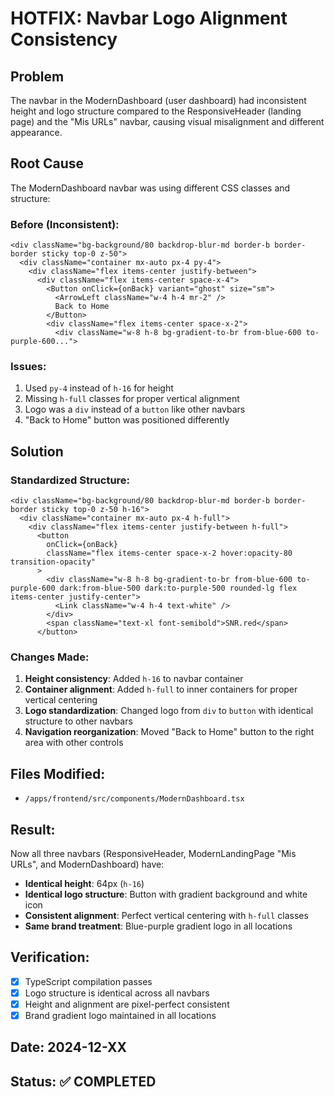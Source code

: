 # HOTFIX: Navbar Logo Alignment Consistency

## Problem
The navbar in the ModernDashboard (user dashboard) had inconsistent height and logo structure compared to the ResponsiveHeader (landing page) and the "Mis URLs" navbar, causing visual misalignment and different appearance.

## Root Cause
The ModernDashboard navbar was using different CSS classes and structure:

### Before (Inconsistent):
```tsx
<div className="bg-background/80 backdrop-blur-md border-b border-border sticky top-0 z-50">
  <div className="container mx-auto px-4 py-4">
    <div className="flex items-center justify-between">
      <div className="flex items-center space-x-4">
        <Button onClick={onBack} variant="ghost" size="sm">
          <ArrowLeft className="w-4 h-4 mr-2" />
          Back to Home
        </Button>
        <div className="flex items-center space-x-2">
          <div className="w-8 h-8 bg-gradient-to-br from-blue-600 to-purple-600...">
```

### Issues:
1. Used `py-4` instead of `h-16` for height
2. Missing `h-full` classes for proper vertical alignment
3. Logo was a `div` instead of a `button` like other navbars
4. "Back to Home" button was positioned differently

## Solution

### Standardized Structure:
```tsx
<div className="bg-background/80 backdrop-blur-md border-b border-border sticky top-0 z-50 h-16">
  <div className="container mx-auto px-4 h-full">
    <div className="flex items-center justify-between h-full">
      <button 
        onClick={onBack}
        className="flex items-center space-x-2 hover:opacity-80 transition-opacity"
      >
        <div className="w-8 h-8 bg-gradient-to-br from-blue-600 to-purple-600 dark:from-blue-500 dark:to-purple-500 rounded-lg flex items-center justify-center">
          <Link className="w-4 h-4 text-white" />
        </div>
        <span className="text-xl font-semibold">SNR.red</span>
      </button>
```

### Changes Made:
1. **Height consistency**: Added `h-16` to navbar container
2. **Container alignment**: Added `h-full` to inner containers for proper vertical centering
3. **Logo standardization**: Changed logo from `div` to `button` with identical structure to other navbars
4. **Navigation reorganization**: Moved "Back to Home" button to the right area with other controls

## Files Modified:
- `/apps/frontend/src/components/ModernDashboard.tsx`

## Result:
Now all three navbars (ResponsiveHeader, ModernLandingPage "Mis URLs", and ModernDashboard) have:
- **Identical height**: 64px (`h-16`)
- **Identical logo structure**: Button with gradient background and white icon
- **Consistent alignment**: Perfect vertical centering with `h-full` classes
- **Same brand treatment**: Blue-purple gradient logo in all locations

## Verification:
- [x] TypeScript compilation passes
- [x] Logo structure is identical across all navbars
- [x] Height and alignment are pixel-perfect consistent
- [x] Brand gradient logo maintained in all locations

## Date: 2024-12-XX
## Status: ✅ COMPLETED
